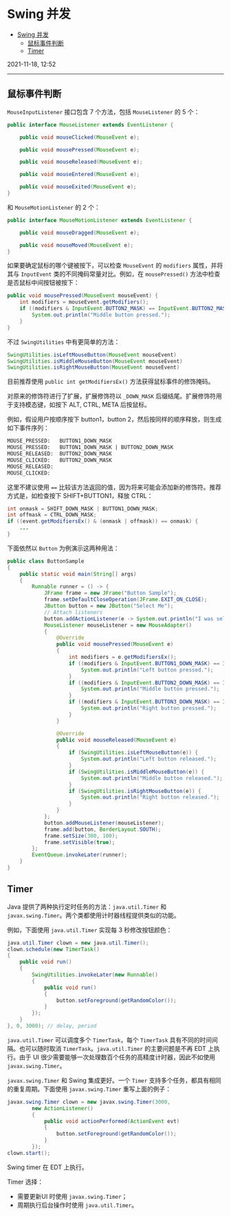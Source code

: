 # Swing 并发

- [Swing 并发](#swing-并发)
  - [鼠标事件判断](#鼠标事件判断)
  - [Timer](#timer)

2021-11-18, 12:52
***

## 鼠标事件判断

`MouseInputListener` 接口包含 7 个方法，包括 `MouseListener` 的 5 个：

```java
public interface MouseListener extends EventListener {

    public void mouseClicked(MouseEvent e);

    public void mousePressed(MouseEvent e);

    public void mouseReleased(MouseEvent e);

    public void mouseEntered(MouseEvent e);

    public void mouseExited(MouseEvent e);
}
```

和 `MouseMotionListener` 的 2 个：

```java
public interface MouseMotionListener extends EventListener {

    public void mouseDragged(MouseEvent e);

    public void mouseMoved(MouseEvent e);
}
```

如果要确定鼠标的哪个键被按下，可以检查 `MouseEvent` 的 `modifiers` 属性，并将其与 `InputEvent` 类的不同掩码常量对比。例如，在 `mousePressed()` 方法中检查是否鼠标中间按钮被按下：

```java
public void mousePressed(MouseEvent mouseEvent) {
    int modifiers = mouseEvent.getModifiers();
    if ((modifiers & InputEvent.BUTTON2_MASK) == InputEvent.BUTTON2_MASK) {
        System.out.println("Middle button pressed.");
    }
}
```

不过 `SwingUtilities` 中有更简单的方法：

```java
SwingUtilities.isLeftMouseButton(MouseEvent mouseEvent)
SwingUtilities.isMiddleMouseButton(MouseEvent mouseEvent)
SwingUtilities.isRightMouseButton(MouseEvent mouseEvent)
```

目前推荐使用 `public int getModifiersEx()` 方法获得鼠标事件的修饰掩码。

对原来的修饰符进行了扩展，扩展修饰符以 `_DOWN_MASK` 后缀结尾。扩展修饰符用于支持模态键，如按下 ALT, CTRL, META 后按鼠标。

例如，假设用户按顺序按下 button1，button 2，然后按同样的顺序释放，则生成如下事件序列：

```txt
MOUSE_PRESSED:   BUTTON1_DOWN_MASK
MOUSE_PRESSED:   BUTTON1_DOWN_MASK | BUTTON2_DOWN_MASK
MOUSE_RELEASED:  BUTTON2_DOWN_MASK
MOUSE_CLICKED:   BUTTON2_DOWN_MASK
MOUSE_RELEASED:
MOUSE_CLICKED:
```

这里不建议使用 `==` 比较该方法返回的值，因为将来可能会添加新的修饰符。推荐方式是，如检查按下 SHIFT+BUTTON1，释放 CTRL：

```java
int onmask = SHIFT_DOWN_MASK | BUTTON1_DOWN_MASK;
int offmask = CTRL_DOWN_MASK;
if ((event.getModifiersEx() & (onmask | offmask)) == onmask) {
    ...
}
```

下面依然以 `Button` 为例演示这两种用法：

```java
public class ButtonSample
{
    public static void main(String[] args)
    {
        Runnable runner = () -> {
            JFrame frame = new JFrame("Button Sample");
            frame.setDefaultCloseOperation(JFrame.EXIT_ON_CLOSE);
            JButton button = new JButton("Select Me");
            // Attach listeners
            button.addActionListener(e -> System.out.println("I was selected."));
            MouseListener mouseListener = new MouseAdapter()
            {
                @Override
                public void mousePressed(MouseEvent e)
                {
                    int modifiers = e.getModifiersEx();
                    if ((modifiers & InputEvent.BUTTON1_DOWN_MASK) == InputEvent.BUTTON1_DOWN_MASK) {
                        System.out.println("Left button pressed.");
                    }
                    if ((modifiers & InputEvent.BUTTON2_DOWN_MASK) == InputEvent.BUTTON2_DOWN_MASK) {
                        System.out.println("Middle button pressed.");
                    }
                    if ((modifiers & InputEvent.BUTTON3_DOWN_MASK) == InputEvent.BUTTON3_DOWN_MASK) {
                        System.out.println("Right button pressed.");
                    }
                }

                @Override
                public void mouseReleased(MouseEvent e)
                {
                    if (SwingUtilities.isLeftMouseButton(e)) {
                        System.out.println("Left button released.");
                    }
                    if (SwingUtilities.isMiddleMouseButton(e)) {
                        System.out.println("Middle button released.");
                    }
                    if (SwingUtilities.isRightMouseButton(e)) {
                        System.out.println("Right button released.");
                    }
                }
            };
            button.addMouseListener(mouseListener);
            frame.add(button, BorderLayout.SOUTH);
            frame.setSize(300, 100);
            frame.setVisible(true);
        };
        EventQueue.invokeLater(runner);
    }
}
```

## Timer

Java 提供了两种执行定时任务的方法：`java.util.Timer` 和 `javax.swing.Timer`。两个类都使用计时器线程提供类似的功能。

例如，下面使用 `java.util.Timer` 实现每 3 秒修改按钮颜色：

```java
java.util.Timer clown = new java.util.Timer();
clown.schedule(new TimerTask()
{
    public void run()
    {
        SwingUtilities.invokeLater(new Runnable()
        {
            public void run()
            {
                button.setForeground(getRandomColor());
            }
        });
    }
}, 0, 3000); // delay, period
```

`java.util.Timer` 可以调度多个 `TimerTask`，每个 `TimerTask` 具有不同的时间间隔。也可以随时取消 `TimerTask`。`java.util.Timer` 的主要问题是不再 EDT 上执行。由于 UI 很少需要能够一次处理数百个任务的高精度计时器，因此不如使用 `javax.swing.Timer`。

`javax.swing.Timer` 和 Swing 集成更好。一个 `Timer` 支持多个任务，都具有相同的重复周期。下面使用 `javax.swing.Timer` 重写上面的例子：

```java
javax.swing.Timer clown = new javax.swing.Timer(3000,
        new ActionListener()
        {
            public void actionPerformed(ActionEvent evt)
            {
                button.setForeground(getRandomColor());
            }
        });
clown.start();
```

Swing timer 在 EDT 上执行。

Timer 选择：

- 需要更新UI 时使用 `javax.swing.Timer`；
- 周期执行后台操作时使用 `java.util.Timer`。

